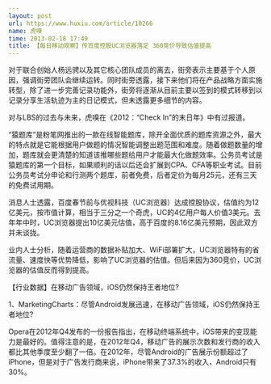 ```yaml
---
layout: post
url: https://www.huxiu.com/article/10266
name: 虎嗅
time: 2013-02-18 17:49
title: 【每日移动观察】传百度控股UC浏览器落定 360竞价导致估值提高
---
```

对于联合创始人杨远骋以及其它核心团队成员的离去，街旁表示主要基于个人原因，强调街旁团队会继续运转。同时街旁透露，接下来他们将在产品战略方面实施转型，除了进一步完善记录功能外，街旁将逐渐从目前主要以签到的模式转移到以记录分享生活轨迹为主的日记模式，但未透露更多细节的内容。

对与LBS的过去与未来，虎嗅在《2012：“Check In”的末日年》中有过报道。

“猿题库”是粉笔网推出的一款在线智能题库，除开全面优质的题库资源之外，最大的特点就是它能根据用户做题的情况智能调整出题范围和难度。随着做题数量的增加，题库就会更清楚的知道该推哪些题给用户才能最大化做题效率。公务员考试是猿题库的第一个目标，如果顺利的话以后还会扩展到CPA、CFA等职业考试。目前公务员考试分申论和行测两个题库，前者免费，后者定价为每月25元，还有三天的免费试用期。

消息人士透露，百度春节前与优视科技（UC浏览器）达成控股协议，估值约为12亿美元，按市值计算，相当于三分之一个奇虎，UC的4亿用户每人价值3美元。去年年中时，UC浏览器提出10亿美元估值，高于百度的8.16亿美元预期，因此双方并未谈拢。

业内人士分析，随着运营商的数据补贴加大、WiFi部署扩大，UC浏览器特有的省流量、速度快等优势降低，影响了UC浏览器的估值。但后来因为360竞价，UC浏览器的估值反而得到提高。

【行业数据】在移动广告领域，iOS仍然保持王者地位?

1、MarketingCharts：尽管Android发展迅速，在移动广告领域，iOS仍然保持王者地位?

Opera在2012年Q4发布的一份报告指出，在移动终端系统中，iOS带来的变现能力是最好的。值得注意的是，在2012年Q4，移动广告的展示次数和发行商的收入都比其他季度至少翻了一倍。在2012年，尽管Android的广告展示份额超过了iPhone，但是对于广告发行商来说，iPhone带来了37.3%的收入，Android只有30%。

